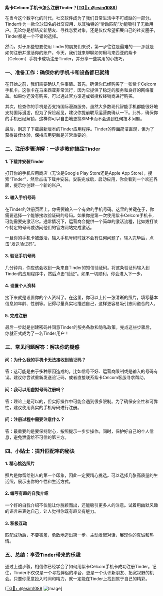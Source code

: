 **紫卡Celcom手机卡怎么注册Tinder？[[TG💪+ @esim1088](https://t.me/s/esim1088)]**

在当今这个数字化的时代，社交软件成为了我们日常生活中不可或缺的一部分。Tinder作为一款全球知名的社交应用，以其独特的“滑动匹配”功能吸引了无数用户。无论你是想结交新朋友、寻找恋爱对象，还是仅仅希望拓展自己的社交圈子，Tinder都是一个不错的选择。

然而，对于那些想要使用Tinder的朋友们来说，第一步往往是最难的——那就是如何注册并激活你的账户。今天，我们就来聊聊如何用马来西亚的紫卡（Celcom）手机卡成功注册Tinder，并分享一些实用的小技巧。

### **一、准备工作：确保你的手机卡和设备都已就绪**

在开始之前，我们需要确认几件事情。首先，确保你已经购买了一张紫卡Celcom手机卡。这张卡在马来西亚非常流行，因为它提供了稳定的服务和良好的网络覆盖。如果你还没有购买，可以通过官方渠道或者授权经销商进行购买。

其次，检查你的手机是否支持国际漫游服务。虽然大多数现代智能手机都能很好地支持国际漫游，但为了保险起见，建议你提前联系运营商确认一下。此外，确保你的手机已经解锁，这样你可以自由地更换SIM卡而不会遇到任何技术问题。

最后，别忘了下载最新版本的Tinder应用程序。Tinder的界面简洁直观，但为了获得最佳体验，保持应用更新是非常重要的。

### **二、注册步骤详解：一步步教你搞定Tinder**

#### **1. 下载并安装Tinder**
打开你的手机应用商店（无论是Google Play Store还是Apple App Store），搜索“Tinder”，然后点击下载并安装。安装完成后，启动应用，你会看到一个欢迎界面，提示你创建一个新的账户。

#### **2. 输入手机号码**
在Tinder的注册页面上，你需要输入一个有效的手机号码。这里的关键在于，你需要选择一个能够接收验证码的号码。如果你是第一次使用紫卡Celcom手机卡，可能需要先激活它。通常情况下，运营商会提供一个简单的激活流程，比如拨打某个特定的号码或访问他们的官方网站完成激活。

一旦你的手机卡被激活，输入手机号码时就不会有任何问题了。输入完毕后，点击“发送验证码”。

#### **3. 验证手机号码**
几分钟内，你应该会收到一条来自Tinder的短信验证码。将这条验证码输入到Tinder的应用程序中，然后点击“验证”。如果一切顺利，你会进入下一步。

#### **4. 设置个人资料**
接下来就是设置你的个人资料了。在这里，你可以上传一张清晰的照片，填写基本信息如年龄、性别等。记得尽量真实地描述自己，这样更容易吸引志同道合的人。

#### **5. 完成注册**
最后一步就是创建密码并同意Tinder的服务条款和隐私政策。完成这些步骤后，你就正式成为了一名Tinder用户！

### **三、常见问题解答：解决你的疑惑**

#### **问：为什么我的手机卡无法接收到验证码？**
答：这可能是由于多种原因造成的，比如信号不好、运营商限制或是输入的号码有误。建议你尝试重新发送验证码，或者直接联系紫卡Celcom客服寻求帮助。

#### **问：我可以用虚拟号码注册吗？**
答：理论上是可以的，但实际操作中可能会遇到很多限制。为了确保安全性和可靠性，建议使用真实的手机号码进行注册。

#### **问：注册过程中需要注意什么？**
答：最重要的是要保持耐心，按照提示一步步操作。同时，保护好自己的个人信息，避免泄露给不可信的第三方。

### **四、小贴士：提升匹配率的秘诀**

#### **1. 精心挑选照片**
照片是你留给别人的第一个印象，因此一定要精心挑选。可以选择几张高质量的生活照，展示出你的个性和生活方式。

#### **2. 编写有趣的自我介绍**
一个好的自我介绍不仅能让你脱颖而出，还能吸引更多人的注意。试着用幽默风趣的语言来表达自己，让人觉得你既有趣又有魅力。

#### **3. 积极互动**
匹配成功后，不要害羞，勇敢地迈出第一步。主动发起对话，展现你的真诚和热情。

### **五、总结：享受Tinder带来的乐趣**

通过上述步骤，相信你已经学会了如何用紫卡Celcom手机卡成功注册Tinder。记住，Tinder不仅仅是一个寻找伴侣的平台，更是一个认识新朋友、拓宽视野的机会。只要你愿意投入时间和精力，就一定能在Tinder上找到属于自己的精彩。

[[TG💪+ @esim1088](https://t.me/s/esim1088) ![Image](https://i.postimg.cc/4NQfJmqS/Snipaste-2025-05-13-00-14-12.png)]